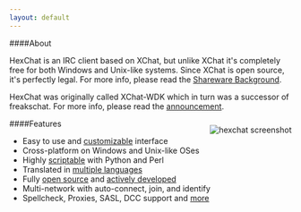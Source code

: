 ```yaml
---
layout: default
---
```


####About

HexChat is an IRC client based on XChat, but unlike XChat it's completely free for both Windows and Unix-like systems. Since XChat is open source, it's perfectly legal. For more info, please read the [Shareware Background](shareware.html).

HexChat was originally called XChat-WDK which in turn was a successor of freakschat. For more info, please read the [announcement](news/announcement.html).
<a href="screenshots.html" ><img src="http://i.imgur.com/VMKuVyL.jpg" alt="hexchat screenshot" style="float:right;margin-top:25px;" /></a>

####Features

- Easy to use and [customizable](http://docs.hexchat.org/en/latest/appearance.html) interface
- Cross-platform on Windows and Unix-like OSes
- Highly [scriptable](http://docs.hexchat.org/en/latest/developers.html#scripting) with Python and Perl
- Translated in [multiple languages](https://www.transifex.com/projects/p/hexchat/)
- Fully [open source](https://github.com/HexChat/hexchat) and [actively developed](https://www.ohloh.net/p/hexchat)
- Multi-network with auto-connect, join, and identify
- Spellcheck, Proxies, SASL, DCC support and [more](http://docs.hexchat.org/en/latest/)

